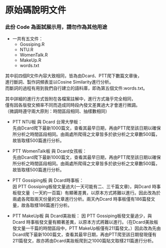 # 原始碼說明文件

### 此份 Code 為面試展示用，請勿作為其他用途

* 一共有五文件：
	* Gossiping.R
	* NTU.R
	* WomenTalk.R
	* MakeUp.R
	* words.txt

其中前四個R文件內容大致相同，皆為由Dcard、PTT爬下數篇文章後，  
進行斷詞、製作詞頻表並以Cosine Similarity進行分析。  
而斷詞的過程有用到我們自行建立的語料庫，即為第五個文件:words.txt。  
  
其中詳細的進行方式皆附在各檔案註解中，進行方式幾乎完全相同，  
僅有因各版發文頻率不同而造成同時段內發文差異過大才會進行微調。  
（微調時遵守兩大原則：時間區段相同、抽樣數相同）

* PTT NTU板 與 Dcard 台灣大學板：  
	 先由Dcard爬下最新1000篇文，查看其最早日期，再由PTT爬至該日期以確保所分析之時間區段相同。由兩處所爬得之文章皆多於欲分析之文章數500篇，故皆取樣500篇進行分析。
     
* PTT WomenTalk板 與 Dcard女孩板：  
	先由Dcard爬下最新1000篇文，查看其最早日期，再由PTT爬至該日期以確保所分析之時間區段相同。由兩處所爬得之文章皆多於欲分析之文章數500篇，故皆取樣500篇進行分析。



* PTT Gossiping板 與 Dcard時事板：  
	因 PTT Gossiping板發文量過大(一天可能有二、三千篇文章)，與Dcard 時事板發文量（一天約一百篇）有顯著差異，以原本方式將難以進行。因此改為於兩處各爬取兩天份量的文章進行分析。兩天內Dcard 時事板僅有186篇發文量，故各取樣186篇進行分析。  
    
* PTT MakeUp板 與 Dcard美妝板：
	因 PTT Gossiping板發文量過少，與Dcard 時事板發文量有顯著差異，以原本方式將難以進行。（在Dcard美妝板發文量一千篇的時間區段中，PTT MakeUp板僅有211篇發文。）因此改為先由Dcard爬下最新1000篇文，查看其最早日期，再由PTT爬至該日期發現僅有211篇發文，故亦將由Dcard美妝板爬到之1000篇貼文取樣211篇進行分析。
    
    



